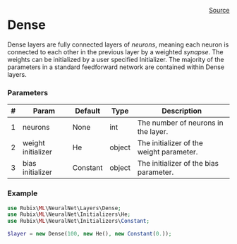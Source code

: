 <span style="float:right;"><a href="https://github.com/RubixML/RubixML/blob/master/src/NeuralNet/Layers/Dense.php">Source</a></span>

# Dense
Dense layers are fully connected layers of *neurons*, meaning each neuron is connected to each other in the previous layer by a weighted *synapse*. The weights can be initialized by a user specified Initializer. The majority of the parameters in a standard feedforward network are contained within Dense layers.

### Parameters
| # | Param | Default | Type | Description |
|---|---|---|---|---|
| 1 | neurons | None | int | The number of neurons in the layer. |
| 2 | weight initializer | He | object | The initializer of the weight parameter. |
| 3 | bias initializer | Constant | object | The initializer of the bias parameter. |

### Example
```php
use Rubix\ML\NeuralNet\Layers\Dense;
use Rubix\ML\NeuralNet\Initializers\He;
use Rubix\ML\NeuralNet\Initializers\Constant;

$layer = new Dense(100, new He(), new Constant(0.));
```